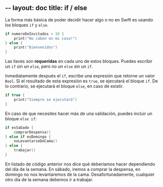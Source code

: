 --
layout: doc
title: if / else
---

La forma más básica de poder decidir hacer algo o no en Swift es usando los bloques `if` y `else`.

```swift
if numeroDeInvitados > 10 {
    print("No caben en mi casa!")
} else {
    print("Bienvenidos")
}
```

Las llaves son **requeridas** en cada uno de estos bloques. Puedes escribir un `if` sin un `else`, pero no un `else` sin un `if`.

Inmediatamente después el `if`, escribe una expresión que retorne un valor `Bool`. Si el resultado de esta expresión es `true`, se ejecutará el bloque `if`. De lo contrario, se ejecutará el bloque `else`, en caso de existir.

```swift
if true {
    print("Siempre se ejecutará")
}
```

En caso de que necesites hacer más de una validación, puedes incluir un bloque `else if`:

```swift
if esSabado {
    comprarDespensa()
} else if esDomingo {
    noLevantarseDeCama()
} else {
    trabajar()
}
```

En listado de código anterior nos dice qué deberíamos hacer dependiendo del día de la semana. En sábado, iremos a comprar la despensa, en domingo no nos levantaremos de la cama. Desafortunadamente, cualquier otro día de la semana debemos ir a trabajar.
